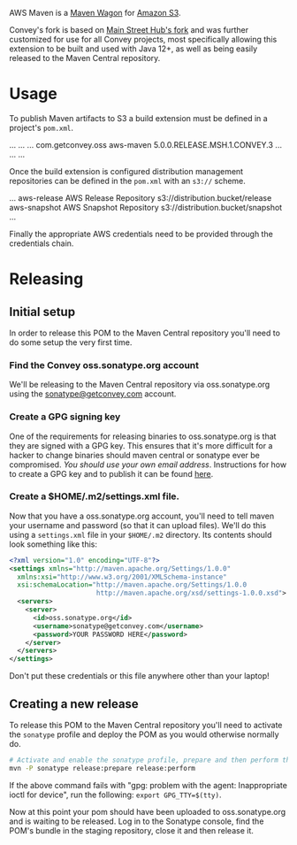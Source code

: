 AWS Maven is a [Maven Wagon][wagon] for [Amazon S3][s3].

Convey's fork is based on [Main Street Hub's fork](https://github.com/mainstreethub/aws-maven) and was further customized for use for all Convey projects, most specifically allowing this extension to be built and used with Java 12+, as well as being easily released to the Maven Central repository.

[wagon]: http://maven.apache.org/wagon/
[s3]: http://aws.amazon.com/s3/

# Usage
To publish Maven artifacts to S3 a build extension must be defined in a project's `pom.xml`.

  <project>
    ...
    <build>
      ...
      <extensions>
        ...
        <extension>
          <groupId>com.getconvey.oss</groupId>
          <artifactId>aws-maven</artifactId>
          <version>5.0.0.RELEASE.MSH.1.CONVEY.3</version>
        </extension>
        ...
      </extensions>
      ...
    </build>
    ...
  </project>

Once the build extension is configured distribution management repositories can be defined in the `pom.xml` with an `s3://` scheme.

  <project>
    ...
    <distributionManagement>
      <repository>
        <id>aws-release</id>
        <name>AWS Release Repository</name>
        <url>s3://distribution.bucket/release</url>
      </repository>
      <snapshotRepository>
        <id>aws-snapshot</id>
        <name>AWS Snapshot Repository</name>
        <url>s3://distribution.bucket/snapshot</url>
      </snapshotRepository>
    </distributionManagement>
    ...
  </project>

Finally the appropriate AWS credentials need to be provided through the credentials chain.

# Releasing

## Initial setup
In order to release this POM to the Maven Central repository you'll need to do some setup
the very first time.

### Find the Convey oss.sonatype.org account
We'll be releasing to the Maven Central repository via oss.sonatype.org using the 
sonatype@getconvey.com account.

### Create a GPG signing key
One of the requirements for releasing binaries to oss.sonatype.org is that
they are signed with a GPG key.  This ensures that it's more difficult for
a hacker to change binaries should maven central or sonatype ever be
compromised. *You should use your own email address*. Instructions for how 
to create a GPG key and to publish it can be found 
[here](http://central.sonatype.org/pages/working-with-pgp-signatures.html).

### Create a $HOME/.m2/settings.xml file.
Now that you have a oss.sonatype.org account, you'll need to tell maven
your username and password (so that it can upload files).  We'll do this
using a `settings.xml` file in your `$HOME/.m2` directory.  Its contents
should look something like this:

```xml
<?xml version="1.0" encoding="UTF-8"?>
<settings xmlns="http://maven.apache.org/Settings/1.0.0"
  xmlns:xsi="http://www.w3.org/2001/XMLSchema-instance"
  xsi:schemaLocation="http://maven.apache.org/Settings/1.0.0
                      http://maven.apache.org/xsd/settings-1.0.0.xsd">
  <servers>
    <server>
      <id>oss.sonatype.org</id>
      <username>sonatype@getconvey.com</username>
      <password>YOUR PASSWORD HERE</password>
    </server>
  </servers>
</settings>
```

Don't put these credentials or this file anywhere other than your laptop!

## Creating a new release

To release this POM to the Maven Central repository you'll need to activate
the `sonatype` profile and deploy the POM as you would otherwise normally
do.

```bash
# Activate and enable the sonatype profile, prepare and then perform the release.
mvn -P sonatype release:prepare release:perform
```

If the above command fails with "gpg: problem with the agent: Inappropriate
ioctl for device", run the following: `export GPG_TTY=$(tty)`.

Now at this point your pom should have been uploaded to oss.sonatype.org and
is waiting to be released. Log in to the Sonatype console, find the POM's bundle
in the staging repository, close it and then release it.
